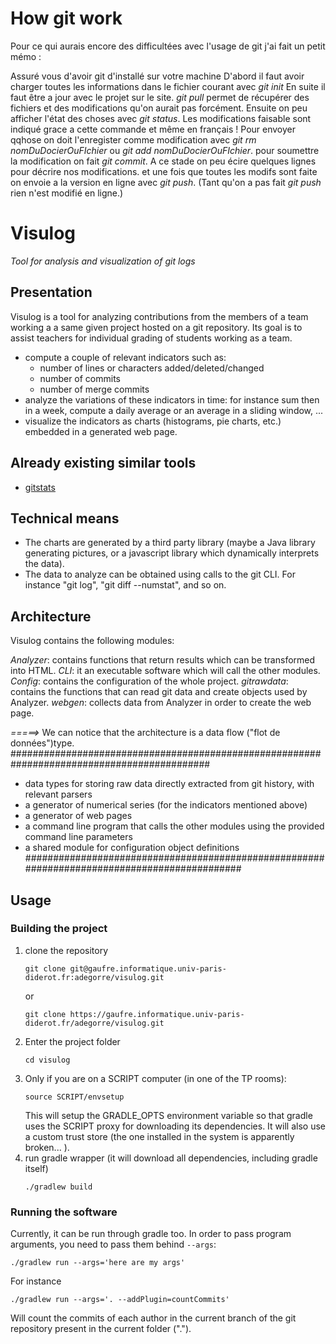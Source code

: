 # How git work
Pour ce qui aurais encore des difficultées avec l'usage de git j'ai fait un petit mémo :

Assuré vous d'avoir git d'installé sur votre machine
D'abord il faut avoir charger toutes les informations dans le fichier courant avec *git init*
En suite il faut être a jour avec le projet sur le site. *git pull* permet de récupérer des fichiers et des modifications qu'on aurait pas forcément.
Ensuite on peu afficher l'état des choses avec *git status*. Les modifications faisable sont indiqué grace a cette commande et même en français !
Pour envoyer qqhose on doit l'enregister comme modification avec *git rm nomDuDocierOuFIchier* ou *git add nomDuDocierOuFIchier*.
pour soumettre la modification on fait *git commit*. A ce stade on peu écire quelques lignes pour décrire nos modifications.
et une fois que toutes les modifs sont faite on envoie a la version en ligne avec *git push*. (Tant qu'on a pas fait *git push* rien n'est modifié en ligne.)


# Visulog

*Tool for analysis and visualization of git logs*

## Presentation

Visulog is a tool for analyzing contributions from the members of a team working a a same given project hosted on a git repository. Its goal is to assist teachers for individual grading of students working as a team.


- compute a couple of relevant indicators such as:
  - number of lines or characters added/deleted/changed
  - number of commits
  - number of merge commits
- analyze the variations of these indicators in time: for instance sum then in a week, compute a daily average or an average in a sliding window, ...
- visualize the indicators as charts (histograms, pie charts, etc.) embedded in a generated web page.

## Already existing similar tools

- [gitstats](https://pypi.org/project/gitstats/)

## Technical means

- The charts are generated by a third party library (maybe a Java library generating pictures, or a javascript library which dynamically interprets the data).
- The data to analyze can be obtained using calls to the git CLI. For instance "git log", "git diff --numstat", and so on.

## Architecture

Visulog contains the following modules:

*Analyzer*:
contains functions that return results which can be transformed into HTML.
*CLI*:
 it an executable software which will call the other modules.
*Config*:
contains the configuration of the whole project.
*gitrawdata*:
contains the functions that can read git data and create objects used by Analyzer.
*webgen*: collects data from Analyzer in order to create the web page.

*=====>* We can notice that the architecture is a  data flow ("flot de données")type.
############################################################################################
- data types for storing raw data directly extracted from git history, with relevant parsers
- a generator of numerical series (for the indicators mentioned above)
- a generator of web pages
- a command line program that calls the other modules using the provided command line parameters
- a shared module for configuration object definitions
#############################################################################################
## Usage

### Building the project

1. clone the repository
    ```
    git clone git@gaufre.informatique.univ-paris-diderot.fr:adegorre/visulog.git
    ```
   or
    ```
    git clone https://gaufre.informatique.univ-paris-diderot.fr/adegorre/visulog.git
    ```
2. Enter the project folder
    ```
    cd visulog
    ```
3. Only if you are on a SCRIPT computer (in one of the TP rooms):
    ```
    source SCRIPT/envsetup
    ```
    This will setup the GRADLE_OPTS environment variable so that gradle uses the SCRIPT proxy for downloading its dependencies. It will also use a custom trust store (the one installed in the system is apparently broken... ).
4. run gradle wrapper (it will download all dependencies, including gradle itself)
    ```
    ./gradlew build
    ```
### Running the software

Currently, it can be run through gradle too. In order to pass program arguments, you need to pass them behind `--args`:
```
./gradlew run --args='here are my args'
```

For instance

```
./gradlew run --args='. --addPlugin=countCommits'
```

Will count the commits of each author in the current branch of the git repository present in the current folder (".").

